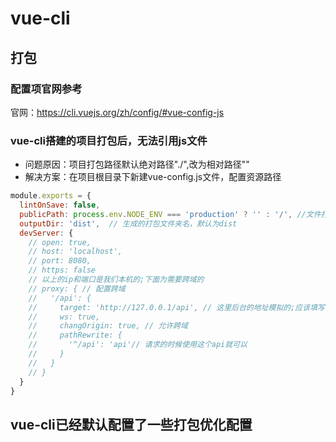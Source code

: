 # vue-cli
## 打包
### 配置项官网参考
官网：https://cli.vuejs.org/zh/config/#vue-config-js
### vue-cli搭建的项目打包后，无法引用js文件
- 问题原因：项目打包路径默认绝对路径"./",改为相对路径""
- 解决方案：在项目根目录下新建vue-config.js文件，配置资源路径
```js
module.exports = {
  lintOnSave: false,
  publicPath: process.env.NODE_ENV === 'production' ? '' : '/', //文件打包后引入资源路径
  outputDir: 'dist',  // 生成的打包文件夹名，默认为dist
  devServer: {
    // open: true,
    // host: 'localhost',
    // port: 8080,
    // https: false
    // 以上的ip和端口是我们本机的;下面为需要跨域的
    // proxy: { // 配置跨域
    //   '/api': {
    //     target: 'http://127.0.0.1/api', // 这里后台的地址模拟的;应该填写你们真实的后台接口
    //     ws: true,
    //     changOrigin: true, // 允许跨域
    //     pathRewrite: {
    //       '^/api': 'api'// 请求的时候使用这个api就可以
    //     }
    //   }
    // }
  }
}

```

## vue-cli已经默认配置了一些打包优化配置